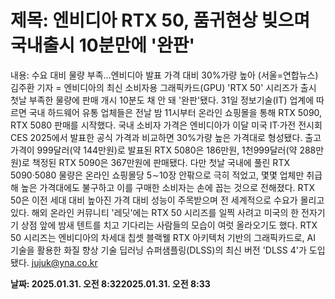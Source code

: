 # **제목: 엔비디아 RTX 50, 품귀현상 빚으며 국내출시 10분만에 '완판'**

  내용: 수요 대비 물량 부족…엔비디아 발표 가격 대비 30%가량 높아    (서울=연합뉴스) 김주환 기자 = 엔비디아의 최신 소비자용 그래픽카드(GPU) 'RTX 50' 시리즈가 출시 첫날 부족한 물량에 판매 개시 10분도 채 안 돼 '완판'됐다.    31일 정보기술(IT) 업계에 따르면 국내 하드웨어 유통 업체들은 전날 밤 11시부터 온라인 쇼핑몰을 통해 RTX 5090, RTX 5080 판매를 시작했다.    국내 소비자 가격은 엔비디아가 이달 미국 IT·가전 전시회 CES 2025에서 발표한 공식 가격과 비교하면 30%가량 높은 가격대로 형성됐다.     출고가격이 999달러(약 144만원)로 발표된 RTX 5080은 186만원, 1천999달러(약 288만원)로 책정된 RTX 5090은 367만원에 판매됐다.    다만 첫날 국내에 풀린 RTX 5090·5080 물량은 온라인 쇼핑몰당 5∼10장 안팎으로 극히 적었고, 몇몇 업체만 취급해 높은 가격대에도 불구하고 이를 구매한 소비자는 손에 꼽는 것으로 전해졌다.    RTX 50은 이전 세대 대비 높아진 가격 대비 성능이 주목받으며 전 세계적으로 수요가 몰리고 있다.    해외 온라인 커뮤니티 '레딧'에는 RTX 50 시리즈를 일찍 사려고 미국의 한 전자기기 상점 앞에 밤새 텐트를 치고 기다리는 사람들의 모습이 여럿 올라오기도 했다.    RTX 50 시리즈는 엔비디아의 차세대 칩셋 블랙웰 RTX 아키텍처 기반의 그래픽카드로, AI 기술을 활용한 화질 향상 기술 딥러닝 슈퍼샘플링(DLSS)의 최신 버전 'DLSS 4'가 도입됐다.    jujuk@yna.co.kr

  **날짜: 2025.01.31. 오전 8:322025.01.31. 오전 8:33**